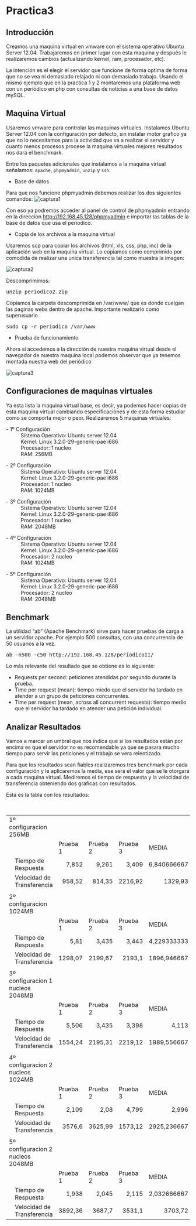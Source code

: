 Practica3
=========

Introducción
------------
Creamos una maquina virtual en vmware con el sistema operativo Ubuntu Server 12.04. Trabajaremos en primer lugar con esta maquina y después le realizaremos cambios (actualizando kernel, ram, procesador, etc).

La intención es el elegir el servidor que funcione de forma optima de forma que no se vea ni demasiado relajado ni con demasiado trabajo. Usando el mismo ejemplo que en la practica 1 y 2 montaremos una plataforma web con un periódico en php con consultas de noticias a una base de datos mySQL.

Maquina Virtual
---------------
Usaremos vmware para controlar las maquinas virtuales. Instalamos Ubuntu Server 12.04 con la configuración por defecto, sin instalar motor grafico ya que no lo necesitamos para la actividad que va a realizar el servidor y cuanto menos procesos procese la maquina virtuales mejores resultados nos dará el benchmark.

Entre los paquetes adicionales que instalamos a la maquina virtual señalamos: `apache`, `phpmyadmin`, `unzip` y `ssh`.

- Base de datos

Para que nos funcione phpmyadmin debemos realizar los dos siguientes comandos:
![captura1](https://dl.dropbox.com/s/2g3nyxngt8rtsq3/conf_phpmyadmin.png)

Con eso ya podremos acceder al panel de control de phpmyadmin entrando en la direccion http://192.168.45.128/phpmyadmin e importar las tablas de la base de datos que usa el periodico.

- Copia de los archivos a la maquina virtual

Usaremos scp para copiar los archivos (html, xls, css, php, inc) de la aplicación web en la maquina virtual. Lo copiamos como comprimido por comodida de realizar una unica transferencia tal como muestra la imagen:

![captura2](https://dl.dropbox.com/s/47nusk7e0w36mmr/scp.png)

Descomprimimos:

<pre>
unzip periodico2.zip
</pre>

Copiamos la carpeta descomprimida en /var/www/ que es donde cuelgan las paginas webs dentro de apache. Importante realizarlo como superusuario.

<pre>
sudo cp -r periodico /var/www
</pre>

- Prueba de funcionamiento

Ahora si accedemos a la dirección de nuestra maquina virtual desde el navegador de nuestra maquina local podemos observar que ya tenemos montada nuestra web del periódico

![captura3](https://dl.dropbox.com/s/nj3e1d4kz7bd15m/periodico.png)

Configuraciones de maquinas virtuales
-------------------------------------

Ya esta lista la maquina virtual base, es decir, ya podemos hacer copias de esta maquina virtual cambiando especificaciónes y de esta forma estudiar como se comporta mejor o peor. Realizaremos 5 maquinas virtuales:
<dl>
<dt>- 1º Configuración</dt>
<dd>Sistema Operativo: Ubuntu server 12.04</dd>
<dd>Kernel: Linux 3.2.0-29-generic-pae i686</dd> 
<dd>Procesador: 1 nucleo</dd>
<dd>RAM: 256MB</dd>
<dl>
<dt>- 2º Configuración</dt>
<dd>Sistema Operativo: Ubuntu server 12.04</dd>
<dd>Kernel: Linux 3.2.0-29-generic-pae i686</dd> 
<dd>Procesador: 1 nucleo</dd>
<dd>RAM: 1024MB</dd>
</dl>
<dl>
<dt>- 3º Configuración</dt>
<dd>Sistema Operativo: Ubuntu server 12.04</dd>
<dd>Kernel: Linux 3.2.0-29-generic-pae i686</dd> 
<dd>Procesador: 1 nucleo</dd>
<dd>RAM: 2048MB</dd>
</dl>
<dl>
<dt>- 4º Configuración</dt>
<dd>Sistema Operativo: Ubuntu server 12.04</dd>
<dd>Kernel: Linux 3.2.0-29-generic-pae i686</dd> 
<dd>Procesador: 2 nucleo</dd>
<dd>RAM: 1024MB</dd>
</dl>
<dl>
<dt>- 5º Configuración</dt>
<dd>Sistema Operativo: Ubuntu server 12.04</dd>
<dd>Kernel: Linux 3.2.0-29-generic-pae i686 </dd>
<dd>Procesador: 2 nucleo</dd>
<dd>RAM: 2048MB</dd>
</dl>

Benchmark
---------
La utilidad “ab” (Apache Benchmark) sirve para hacer pruebas de carga a un servidor apache.
Por ejemplo 500 consultas, con una concurrencia de 50 usuarios a la vez.
<pre>
ab -n500 -c50 http://192.168.45.128/periodicoII/
</pre>

Lo más relevante del resultado que se obtiene es lo siguiente:

- Requests per second: peticiones atendidas por segundo durante la prueba.
- Time per request (mean): tiempo miedo que el servidor ha tardado en atender a un grupo de peticiones concurrentes.
- Time per request (mean, across all concurrent requests): tiempo medio que el servidor ha tardado en atender una petición individual.

Analizar Resultados
-------------------

Vamos a marcar un umbral que nos indica que si los resultados están por encima es que el servidor no es recomendable ya que se pasara mucho tiempo para servir las peticiones y el trabajo se vera relentizado.

Para que los resultados sean fiables realizaremos tres benchmark por cada configuración y le aplicaremos la media, ese será el valor que se le otorgará a cada maquina virtual. Mediremos el tiempo de respuesta y la velocidad de transferencia obteniendo dos graficas con resultados.

Esta es la tabla con los resultados:
<p>&nbsp;</p>
<table cellspacing="0" cellpadding="0">
  <col width="99" />
  <col width="140" />
  <col width="65" span="3" />
  <col width="65" />
  <col width="65" />
  <tr>
    <td colspan="2" width="239">1º configuracion 256MB</td>
    <td width="65"></td>
    <td width="65"></td>
    <td width="65"></td>
    <td width="65"></td>
    <td width="65"></td>
  </tr>
  <tr>
    <td></td>
    <td></td>
    <td>Prueba 1</td>
    <td>Prueba 2</td>
    <td>Prueba 3</td>
    <td>MEDIA</td>
    <td></td>
  </tr>
  <tr>
    <td></td>
    <td>Tiempo de Respuesta</td>
    <td align="right">7,852</td>
    <td align="right">9,261</td>
    <td align="right">3,409</td>
    <td align="right">6,840666667</td>
    <td>seg</td>
  </tr>
  <tr>
    <td></td>
    <td>Velocidad de Transferencia</td>
    <td align="right">958,52</td>
    <td align="right">814,35</td>
    <td align="right">2216,92</td>
    <td align="right">1329,93</td>
    <td>Kbytes/sec</td>
  </tr>
  <tr>
    <td></td>
    <td></td>
    <td></td>
    <td></td>
    <td></td>
    <td></td>
    <td></td>
  </tr>
  <tr>
    <td colspan="2">2º   configuracion 1024MB</td>
    <td></td>
    <td></td>
    <td></td>
    <td></td>
    <td></td>
  </tr>
  <tr>
    <td></td>
    <td></td>
    <td>Prueba 1</td>
    <td>Prueba 2</td>
    <td>Prueba 3</td>
    <td>MEDIA</td>
    <td></td>
  </tr>
  <tr>
    <td></td>
    <td>Tiempo de Respuesta</td>
    <td align="right">5,81</td>
    <td align="right">3,435</td>
    <td align="right">3,443</td>
    <td align="right">4,229333333</td>
    <td>m/sec</td>
  </tr>
  <tr>
    <td></td>
    <td>Velocidad de Transferencia</td>
    <td align="right">1298,07</td>
    <td align="right">2199,67</td>
    <td align="right">2193,1</td>
    <td align="right">1896,946667</td>
    <td>Kbytes/sec</td>
  </tr>
  <tr>
    <td></td>
    <td></td>
    <td></td>
    <td></td>
    <td></td>
    <td></td>
    <td></td>
  </tr>
  <tr>
    <td colspan="2">3º   configuracion 1 nucleos 2048MB</td>
    <td></td>
    <td></td>
    <td></td>
    <td></td>
    <td></td>
  </tr>
  <tr>
    <td></td>
    <td></td>
    <td>Prueba 1</td>
    <td>Prueba 2</td>
    <td>Prueba 3</td>
    <td>MEDIA</td>
    <td></td>
  </tr>
  <tr>
    <td></td>
    <td>Tiempo de Respuesta</td>
    <td align="right">5,506</td>
    <td align="right">3,435</td>
    <td align="right">3,398</td>
    <td align="right">4,113</td>
    <td>m/sec</td>
  </tr>
  <tr>
    <td></td>
    <td>Velocidad de Transferencia</td>
    <td align="right">1554,24</td>
    <td align="right">2195,31</td>
    <td align="right">2219,12</td>
    <td align="right">1989,556667</td>
    <td>Kbytes/sec</td>
  </tr>
  <tr>
    <td></td>
    <td></td>
    <td></td>
    <td></td>
    <td></td>
    <td></td>
    <td></td>
  </tr>
  <tr>
    <td colspan="2">4º   configuracion 2 nucleos 1024MB</td>
    <td></td>
    <td></td>
    <td></td>
    <td></td>
    <td></td>
  </tr>
  <tr>
    <td></td>
    <td></td>
    <td>Prueba 1</td>
    <td>Prueba 2</td>
    <td>Prueba 3</td>
    <td>MEDIA</td>
    <td></td>
  </tr>
  <tr>
    <td></td>
    <td>Tiempo de Respuesta</td>
    <td align="right">2,109</td>
    <td align="right">2,08</td>
    <td align="right">4,799</td>
    <td align="right">2,996</td>
    <td>m/sec</td>
  </tr>
  <tr>
    <td></td>
    <td>Velocidad de Transferencia</td>
    <td align="right">3576,6</td>
    <td align="right">3625,99</td>
    <td align="right">1573,12</td>
    <td align="right">2925,236667</td>
    <td>Kbytes/sec</td>
  </tr>
  <tr>
    <td></td>
    <td></td>
    <td></td>
    <td></td>
    <td></td>
    <td></td>
    <td></td>
  </tr>
  <tr>
    <td colspan="2">5º   configuracion 2 nucleos 2048MB</td>
    <td></td>
    <td></td>
    <td></td>
    <td></td>
    <td></td>
  </tr>
  <tr>
    <td></td>
    <td></td>
    <td>Prueba 1</td>
    <td>Prueba 2</td>
    <td>Prueba 3</td>
    <td>MEDIA</td>
    <td></td>
  </tr>
  <tr>
    <td></td>
    <td>Tiempo de Respuesta</td>
    <td align="right">1,938</td>
    <td align="right">2,045</td>
    <td align="right">2,115</td>
    <td align="right">2,032666667</td>
    <td>m/sec</td>
  </tr>
  <tr>
    <td></td>
    <td>Velocidad de Transferencia</td>
    <td align="right">3892,36</td>
    <td align="right">3687,7</td>
    <td align="right">3531,1</td>
    <td align="right">3703,72</td>
    <td>Kbytes/sec</td>
  </tr>
</table>
